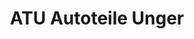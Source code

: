 ---
title: "ATU Autoteile Unger"
url: /frankfurt-am-main/atu-autoteile-unger/
shop: Autowerkstatt
---